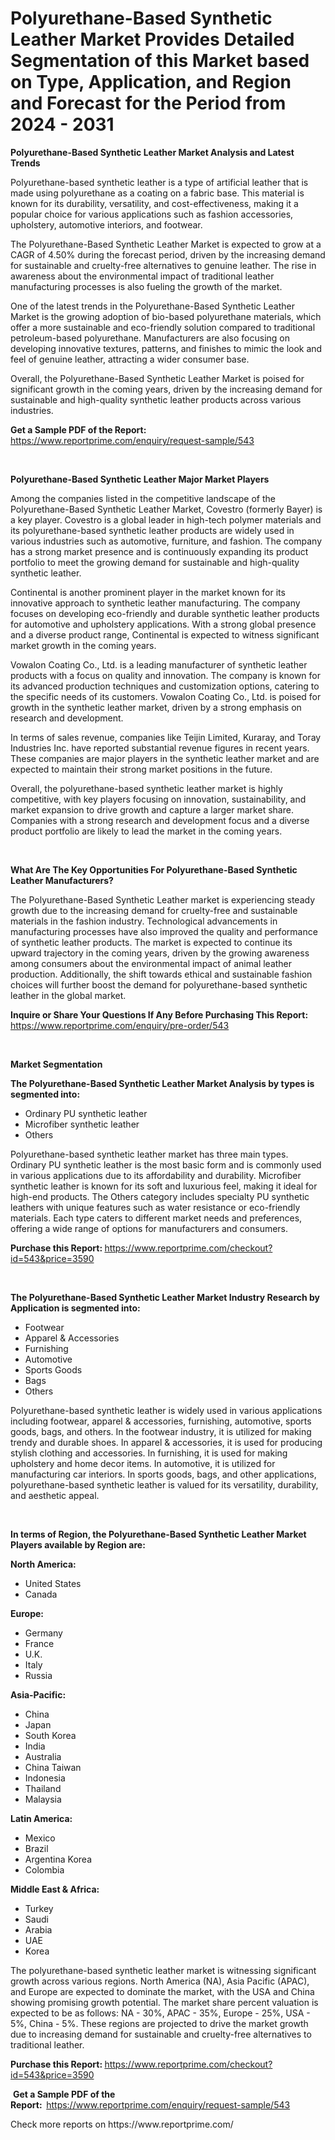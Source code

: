<p><h1>Polyurethane-Based Synthetic Leather Market Provides Detailed Segmentation of this Market based on Type, Application, and Region and Forecast for the Period from 2024 - 2031</h1></p><p><strong>Polyurethane-Based Synthetic Leather Market Analysis and Latest Trends</strong></p>
<p><p>Polyurethane-based synthetic leather is a type of artificial leather that is made using polyurethane as a coating on a fabric base. This material is known for its durability, versatility, and cost-effectiveness, making it a popular choice for various applications such as fashion accessories, upholstery, automotive interiors, and footwear.</p><p>The Polyurethane-Based Synthetic Leather Market is expected to grow at a CAGR of 4.50% during the forecast period, driven by the increasing demand for sustainable and cruelty-free alternatives to genuine leather. The rise in awareness about the environmental impact of traditional leather manufacturing processes is also fueling the growth of the market.</p><p>One of the latest trends in the Polyurethane-Based Synthetic Leather Market is the growing adoption of bio-based polyurethane materials, which offer a more sustainable and eco-friendly solution compared to traditional petroleum-based polyurethane. Manufacturers are also focusing on developing innovative textures, patterns, and finishes to mimic the look and feel of genuine leather, attracting a wider consumer base.</p><p>Overall, the Polyurethane-Based Synthetic Leather Market is poised for significant growth in the coming years, driven by the increasing demand for sustainable and high-quality synthetic leather products across various industries.</p></p>
<p><strong>Get a Sample PDF of the Report:&nbsp;</strong> <a href="https://www.reportprime.com/enquiry/request-sample/543">https://www.reportprime.com/enquiry/request-sample/543</a></p>
<p>&nbsp;</p>
<p><strong>Polyurethane-Based Synthetic Leather Major Market Players</strong></p>
<p><p>Among the companies listed in the competitive landscape of the Polyurethane-Based Synthetic Leather Market, Covestro (formerly Bayer) is a key player. Covestro is a global leader in high-tech polymer materials and its polyurethane-based synthetic leather products are widely used in various industries such as automotive, furniture, and fashion. The company has a strong market presence and is continuously expanding its product portfolio to meet the growing demand for sustainable and high-quality synthetic leather.</p><p>Continental is another prominent player in the market known for its innovative approach to synthetic leather manufacturing. The company focuses on developing eco-friendly and durable synthetic leather products for automotive and upholstery applications. With a strong global presence and a diverse product range, Continental is expected to witness significant market growth in the coming years.</p><p>Vowalon Coating Co., Ltd. is a leading manufacturer of synthetic leather products with a focus on quality and innovation. The company is known for its advanced production techniques and customization options, catering to the specific needs of its customers. Vowalon Coating Co., Ltd. is poised for growth in the synthetic leather market, driven by a strong emphasis on research and development.</p><p>In terms of sales revenue, companies like Teijin Limited, Kuraray, and Toray Industries Inc. have reported substantial revenue figures in recent years. These companies are major players in the synthetic leather market and are expected to maintain their strong market positions in the future.</p><p>Overall, the polyurethane-based synthetic leather market is highly competitive, with key players focusing on innovation, sustainability, and market expansion to drive growth and capture a larger market share. Companies with a strong research and development focus and a diverse product portfolio are likely to lead the market in the coming years.</p></p>
<p>&nbsp;</p>
<p><strong>What Are The Key Opportunities For Polyurethane-Based Synthetic Leather Manufacturers?</strong></p>
<p><p>The Polyurethane-Based Synthetic Leather market is experiencing steady growth due to the increasing demand for cruelty-free and sustainable materials in the fashion industry. Technological advancements in manufacturing processes have also improved the quality and performance of synthetic leather products. The market is expected to continue its upward trajectory in the coming years, driven by the growing awareness among consumers about the environmental impact of animal leather production. Additionally, the shift towards ethical and sustainable fashion choices will further boost the demand for polyurethane-based synthetic leather in the global market.</p></p>
<p><strong>Inquire or Share Your Questions If Any Before Purchasing This Report:</strong> <a href="https://www.reportprime.com/enquiry/pre-order/543">https://www.reportprime.com/enquiry/pre-order/543</a></p>
<p>&nbsp;</p>
<p><strong>Market Segmentation</strong></p>
<p><strong>The Polyurethane-Based Synthetic Leather Market Analysis by types is segmented into:</strong></p>
<p><ul><li>Ordinary PU synthetic leather</li><li>Microfiber synthetic leather</li><li>Others</li></ul></p>
<p><p>Polyurethane-based synthetic leather market has three main types. Ordinary PU synthetic leather is the most basic form and is commonly used in various applications due to its affordability and durability. Microfiber synthetic leather is known for its soft and luxurious feel, making it ideal for high-end products. The Others category includes specialty PU synthetic leathers with unique features such as water resistance or eco-friendly materials. Each type caters to different market needs and preferences, offering a wide range of options for manufacturers and consumers.</p></p>
<p><strong>Purchase this Report:&nbsp;</strong><a href="https://www.reportprime.com/checkout?id=543&price=3590">https://www.reportprime.com/checkout?id=543&price=3590</a></p>
<p>&nbsp;</p>
<p><strong>The Polyurethane-Based Synthetic Leather Market Industry Research by Application is segmented into:</strong></p>
<p><ul><li>Footwear</li><li>Apparel & Accessories</li><li>Furnishing</li><li>Automotive</li><li>Sports Goods</li><li>Bags</li><li>Others</li></ul></p>
<p><p>Polyurethane-based synthetic leather is widely used in various applications including footwear, apparel & accessories, furnishing, automotive, sports goods, bags, and others. In the footwear industry, it is utilized for making trendy and durable shoes. In apparel & accessories, it is used for producing stylish clothing and accessories. In furnishing, it is used for making upholstery and home decor items. In automotive, it is utilized for manufacturing car interiors. In sports goods, bags, and other applications, polyurethane-based synthetic leather is valued for its versatility, durability, and aesthetic appeal.</p></p>
<p>&nbsp;</p>
<p><strong>In terms of Region, the Polyurethane-Based Synthetic Leather Market Players available by Region are:</strong></p>
<p>
    <p> <strong> North America: </strong>
        <ul>
            <li>United States</li>
            <li>Canada</li>
        </ul>
        </p> 
    <p> <strong> Europe: </strong>
        <ul>
            <li>Germany</li>
            <li>France</li>
            <li>U.K.</li>
            <li>Italy</li>
            <li>Russia</li>
        </ul>
        </p> 
    <p> <strong> Asia-Pacific: </strong>
        <ul>
            <li>China</li>
            <li>Japan</li>
            <li>South Korea</li>
            <li>India</li>
            <li>Australia</li>
            <li>China Taiwan</li>
            <li>Indonesia</li>
            <li>Thailand</li>
            <li>Malaysia</li>
        </ul>
        </p> 
    <p> <strong> Latin America: </strong>
        <ul>
            <li>Mexico</li>
            <li>Brazil</li>
            <li>Argentina Korea</li>
            <li>Colombia</li>
        </ul>
        </p> 
    <p> <strong> Middle East & Africa: </strong>
        <ul>
            <li>Turkey</li>
            <li>Saudi</li>
            <li>Arabia</li>
            <li>UAE</li>
            <li>Korea</li>
        </ul>
    </p>
    </p>
<p><p>The polyurethane-based synthetic leather market is witnessing significant growth across various regions. North America (NA), Asia Pacific (APAC), and Europe are expected to dominate the market, with the USA and China showing promising growth potential. The market share percent valuation is expected to be as follows: NA - 30%, APAC - 35%, Europe - 25%, USA - 5%, China - 5%. These regions are projected to drive the market growth due to increasing demand for sustainable and cruelty-free alternatives to traditional leather.</p></p>
<p><strong>Purchase this Report: </strong><a href="https://www.reportprime.com/checkout?id=543&price=3590">https://www.reportprime.com/checkout?id=543&price=3590</a></p>
<p>&nbsp;<strong>Get a Sample PDF of the Report:&nbsp;&nbsp;</strong><a href="https://www.reportprime.com/enquiry/request-sample/543">https://www.reportprime.com/enquiry/request-sample/543</a></p>
<p><strong></strong></p>
<p>Check more reports on https://www.reportprime.com/</p>